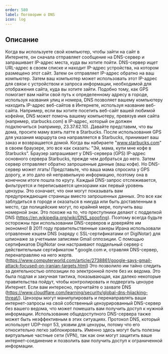 ```yaml
---
order: 580
label: Поговорим о DNS
icon: log
---
```

## Описание 
Когда вы используете свой компьютер, чтобы зайти на сайт в Интернете, он сначала отправляет сообщение на DNS-сервер и запрашивает IP-адрес  места, куда вы хотите пойти. DNS-сервер ищет URL-адрес в своем списке и находит IP-адрес устройства, на котором размещено этот сайт. Затем он отправляет IP-адрес обратно на ваш компьютер. Затем ваш компьютер может использовать этот IP-адрес для связи с устройством и запроса информации, необходимой для отображения сайта, куда вы хотите зайти.
Подобно тому, как GPS помогает вам найти свой путь к определенному адресу в городе, используя названия улиц и номера, DNS позволяет вашему компьютеру находить IP-адрес веб-сайтов в Интернете, используя название веб-сайта.
Например, если вы хотите посетить веб-сайт вашей любимой кофейни, DNS может помочь вашему компьютеру, превязув имя сайта (например, starbucks.com) в IP-адрес, который он должен подключиться (например, 23.37.62.10).
Давайте представим, что вы дома, просите маму взять латте в Starbucks. После использования GPS для указания маршрута она направляется в Starbucks, принимает ваш заказ и возвращается домой.
Когда вы набираете "www.starbucks.com" в своем браузере, это все как сказать: "Эй, мама, купи мне кофе в Starbucks". Браузер запрашивает у DNS-сервера (GPS) IP-адрес основного сервера Starbucks, прежде чем добраться до него. Затем сервер отправляет обратно запрошенные данные (ваш кофе).
Но DNS-сервер может лгать!
Представьте, что ваша мама спросила у GPS дорогу, и это дало ей неправильную информацию, поэтому она в конечном итоге пошла по кругу. Каждый DNS-запрос отслеживается, фильтруется и переписывается цензорами как первый уровень цензуры.
Это означает, что они могут показывать вам предупреждающие страницы вместо запрошенных данных. Это все как заблудиться в городе и оказаться в никуда или быть доставленным в место, где полицейские могут, по крайней мере, получить ваш номерной знак. Это похоже на то, что преступники делают с подделкой DNS (https://en.wikipedia.org/wiki/DNS_spoofing).
Поэтому всегда будьте осторожны при использовании DNS-серверов и доверяйте им экономно!
В 2011 году правительственные хакеры Ирана использовали отравление кэшем DNS (наряду с SSL-сертификатами от DigiNotar) для шпионаже за учетными записями Gmail оппозиции. С помощью сертификатов DigiNotar они настраивают поддельный сервер с действительным сертификатом *.google.com и, отравляя DNS-сервер, перенаправляю на него жертв. (https://www.computerworld.com/article/2738861/google-says-gmail-attack-focused-on-iranian-targets.html)
Это позволило им тайно следить за деятельностью оппозиции по электронной почте без их ведома. Это была подлая и закучная тактика, показывающая, как далеко некоторые правительства пойдут, чтобы контролировать и подвергать цензуре Интернет.
Если вам интересно, прочитайте о захвате DNS (https://www.cloudflare.com/learning/security/global-dns-hijacking-threat/). 
Цензоры могут манипулировать и перенаправлять ваши интернет-запросы на свой собственный цензурированный DNS-сервер без вашего ведома, что может помешать вам получить доступ к нужной информации.
Использование общедоступного DNS-сервера также может быть неэффективным в этих ситуациях. Протокол DNS, который использует UDP-порт 53, уязвим для цензуры, потому что его относительно легко заблокировать.
Именно здесь могут быть полезны виртуальные частные сети (VPN), так  как они могут защитить ваше интернет-соединение и позволить вам получить доступ к ограниченной информации.